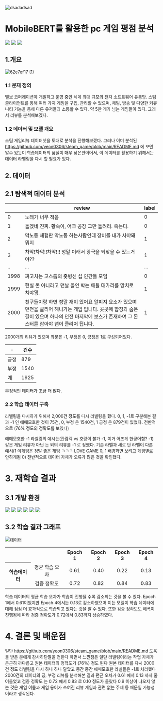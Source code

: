 ![dsadadsad](https://github.com/user-attachments/assets/1eb39734-7933-413a-8f11-a6e5421c4566)

# MobileBERT를 활용한 pc 게임 평점 분석

<img src="https://img.shields.io/badge/pytorch-%23EE4C2C.svg?&style=for-the-badge&logo=pytorch&logoColor=white" /> <img src="https://img.shields.io/badge/pycharm-%23000000.svg?&style=for-the-badge&logo=pycharm&logoColor=white" />
<img src="https://img.shields.io/badge/python-%233776AB.svg?&style=for-the-badge&logo=python&logoColor=white" />

## 1.개요

![62e7ef17 (1)](https://github.com/user-attachments/assets/efed0641-5065-43e9-90cd-3ee948610948)

### 1.1 문재 정의

밸브 코퍼레이션이 개발하고 운영 중인 세계 최대 규모의 전자 소프트웨어 유통망.
스팀 클라이언트를 통해 여러 가지 게임을 구입, 관리할 수 있으며, 채팅, 방송 및 다양한 커뮤니티 기능을 통해 다른 유저들과 소통할 수 있다. 약 5만 개가 넘는 게임들이 있다. 그래서 리뷰를 분석해보겠다.

### 1.2 데이터 및 모델 개요 

스팀 게임리뷰 데이터셋을 토대로 분석을 진행해보겠다. 그러나 이미 분석된 https://github.com/yeon0306/steam_game/blob/main/README.md 에 보면 알수 있듯이 학습데이터의 품질이 매우 낮은편이어서, 이 데이터를 활용하기 위해서는 데이터 라벨링을 다시 할 필요가 있다.

## 2. 데이터

## 2.1 탐색적 데이터 분석 

| | review |label|
|-|----------|---|
|0|노래가 너무 적음|0|
|1|돌겠네 진짜. 황숙아, 어크 공장 그만 돌려라. 죽는다.|0|
|2|막노동 체험판 막노동 하는사람인데 장비를 내가 사야돼 뭐지|1|
|3|차악!차악!!차악!!! 정말 이래서 왕국을 되찾을 수 있는거야??|1|
|..|...|...|...|
|1998|짜고치는 고스톱의 좆병신 섭 인간들 모임|0|
|1999|현실 돈 아니라고 맨날 올인 박는 애들 대가리를 망치로 쳐야됌.|1|
|2000|친구들이랑 하면 정말 재미 있어요 알피지 요소가 있으며 던전을 클리어 해나가는 게입 입니다. 곳곳에 함정과 숨은길이 있으며 하나의 던전 마지막에 보스가 존재하여 그 몬스터를 잡아야 맵이 클리어 됩니다.|1|

2000개의 리뷰가 있으며 의문은 -1, 부정은 0, 긍정은 1로 구성되어있다.

|-|건수|
|-|----|
|긍정|879|
|부정|1540|
|계|1925|

부정적인 데이터가 조금 더 많다.

### 2.2 학습 데이터 구축
라벨링을 다시하기 위해서 2,000건 정도를 다시 라벨링을 했다. 0, 1, -1로 구분해본 결과 -1 인 애매모호한 것이 75건, 0, 부정 은 1540건, 1 긍정 은 879건이 있었다. 전반적으로 (76% 정도의 정확도를 보였다)

애매모호한 -1 라벨링의 예시는(관람객 vs 호랑이 불가	-1, 이거 어뜨게 한굳어함?	-1) 같은 게임 리뷰가 아닌 논 외의 리뷰를 -1 로 정했다.
기존 라벨과 새로 단 라벨이 다른 예시(1	이게임은 정말 좋은 게임 ㅋㅋㅋ LOVE GAME	0,  1	배경화면 보려고 게임별로 안하게됨	0)
전반적으로 데이터 자체가 오류가 많은 것을 확인했다.



# 3. 재학습 결과

## 3.1 개발 환경
<img src="https://img.shields.io/badge/pycharm-000000?style=flat-square&logo=pycharm&logoColor=white"/> <img src="https://img.shields.io/badge/Python-3776AB?style=flat-square&logo=Python&logoColor=white"/> <img src="https://img.shields.io/badge/torch-EE4C2C?style=flat-square&logo=pytorch&logoColor=white"/> <img src="https://img.shields.io/badge/pandas-150458?style=flat-square&logo=pandas&logoColor=white"/> <img src="https://img.shields.io/badge/numpy-013243?style=flat-square&logo=numpy&logoColor=white"/> <img src="https://img.shields.io/badge/transformers-81c147?style=flat-square&logo=transformers&logoColor=white"/>

## 3.2 학습 결과 그래프

![데이터](https://github.com/user-attachments/assets/819b14e7-9239-4b9a-a0e4-d550e96ff594)

<table>
  <tr align="center"><th></th><th></th><th>Epoch 1</th><th>Epoch 2</th><th>Epoch 3</th><th>Epoch 4</th></tr>
  <tr align="center"><th rowspan="2">학습데이터</th><td>평균 학습 오차</td><td>0.61</td><td>0.40</td><td>0.22</td><td>0.13</td></tr>
  <tr align="center"><td>검증 정확도</td><td>0.72</td><td>0.82</td><td>0.84</td><td>0.83</td></tr>
</table>

학습 데이터의 평균 학습 오차가 학습이 진행될 수록 감소되는 것을 볼 수 있다. Epoch 1에서 0.61이었지만 Epoch 4에서는 0.13로 감소하였으며 이는 모델이 학습 데이터에 대해 점점 더 효과적으로 학습되고 있다는 것을 알 수 있다. 
또한 검증 정확도도 에폭이 진행됨에 따라 검증 정확도가 0.72에서 0.83까지 상승하였다.

# 4. 결론 및 배운점
일단 https://github.com/yeon0306/steam_game/blob/main/README.md 도움을 받은 분에게 감사하단말을 전한다 하면서 느낀점은 일단 라벨링이라는 작업 자체가 은근히 까다롭고 원본 데이터의 정학도가 (76%) 정도 된다 
원본 데이터를 다시 2000건 정도 라벨링을 다시 하나 하나 달았고 중간 중간 애매모호한 라벨들은 -1로 처리했다 2000건의 데이터의 긍, 부정 리뷰를 분석해본 결과 편균 오차가 0.61 에서 0.13 까지 줄어들었고 검증 정확도 는 0.72 에서 0.83 로 0.10 정도가 올랐다
0.9 이상이 나오지 않는 것은 게임 이름과 게임 용어가 쓰여진 리뷰 게임과 관련 없는 주제 등  때문일 가능성이라고 생각된다.
